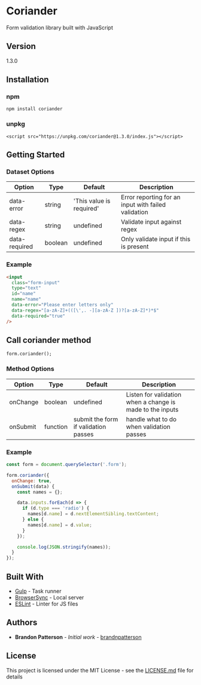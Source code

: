 # Coriander

Form validation library built with JavaScript

## Version

1.3.0

## Installation

### npm

`npm install coriander`

### unpkg

`<script src="https://unpkg.com/coriander@1.3.0/index.js"></script>`

## Getting Started

### Dataset Options

<table style="display: table;">
  <thead>
    <tr>
      <th>Option</th>
      <th>Type</th>
      <th>Default</th>
      <th>Description</th>
    </tr>
  </thead>
  <tbody>
    <tr>
      <td>data-error</td>
      <td>string</td>
      <td>'This value is required'</td>
      <td>Error reporting for an input with failed validation</td>
    </tr>
    <tr>
      <td>data-regex</td>
      <td>string</td>
      <td>undefined</td>
      <td>Validate input against regex</td>
    </tr>
    <tr>
      <td>data-required</td>
      <td>boolean</td>
      <td>undefined</td>
      <td>Only validate input if this is present</td>
    </tr>
  </tbody>
</table>

### Example

```html
<input
  class="form-input"
  type="text"
  id="name"
  name="name"
  data-error="Please enter letters only"
  data-regex="[a-zA-Z]+(([\',. -][a-zA-Z ])?[a-zA-Z]*)*$"
  data-required="true"
/>
```

## Call coriander method

```
form.coriander();
```

### Method Options

<table style="display: table;">
  <thead>
    <tr>
      <th>Option</th>
      <th>Type</th>
      <th>Default</th>
      <th>Description</th>
    </tr>
  </thead>
  <tbody>
    <tr>
      <td>onChange</td>
      <td>boolean</td>
      <td>undefined</td>
      <td>Listen for validation when a change is made to the inputs</td>
    </tr>
    <tr>
      <td>onSubmit</td>
      <td>function</td>
      <td>submit the form if validation passes</td>
      <td>handle what to do when validation passes</td>
    </tr>
  </tbody>
</table>

### Example

```javascript
const form = document.querySelector('.form');

form.coriander({
  onChange: true,
  onSubmit(data) {
    const names = {};

    data.inputs.forEach(d => {
      if (d.type === 'radio') {
        names[d.name] = d.nextElementSibling.textContent;
      } else {
        names[d.name] = d.value;
      }
    });

    console.log(JSON.stringify(names));
  }
});
```

## Built With

- [Gulp](https://gulpjs.com/) - Task runner
- [BrowserSync](https://browsersync.io/) - Local server
- [ESLint](https://eslint.org/) - Linter for JS files

## Authors

- **Brandon Patterson** - _Initial work_ - [brandnpatterson](https://github.com/brandnpatterson)

## License

This project is licensed under the MIT License - see the [LICENSE.md](LICENSE.md) file for details
